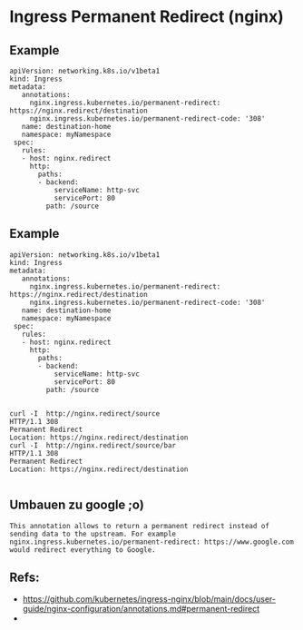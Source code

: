 # Ingress Permanent Redirect (nginx) 

## Example

```
apiVersion: networking.k8s.io/v1beta1
kind: Ingress
metadata:
   annotations:
     nginx.ingress.kubernetes.io/permanent-redirect: https://nginx.redirect/destination
     nginx.ingress.kubernetes.io/permanent-redirect-code: '308'
   name: destination-home
   namespace: myNamespace
 spec:
   rules:
   - host: nginx.redirect
     http:
       paths:
       - backend:
           serviceName: http-svc
           servicePort: 80
         path: /source

```



## Example 

```
apiVersion: networking.k8s.io/v1beta1
kind: Ingress
metadata:
   annotations:
     nginx.ingress.kubernetes.io/permanent-redirect: https://nginx.redirect/destination
     nginx.ingress.kubernetes.io/permanent-redirect-code: '308'
   name: destination-home
   namespace: myNamespace
 spec:
   rules:
   - host: nginx.redirect
     http:
       paths:
       - backend:
           serviceName: http-svc
           servicePort: 80
         path: /source


curl -I  http://nginx.redirect/source
HTTP/1.1 308 
Permanent Redirect 
Location: https://nginx.redirect/destination
curl -I  http://nginx.redirect/source/bar 
HTTP/1.1 308 
Permanent Redirect 
Location: https://nginx.redirect/destination


```

## Umbauen zu google ;o) 

```
This annotation allows to return a permanent redirect instead of sending data to the upstream. For example nginx.ingress.kubernetes.io/permanent-redirect: https://www.google.com would redirect everything to Google.

```

## Refs:

  * https://github.com/kubernetes/ingress-nginx/blob/main/docs/user-guide/nginx-configuration/annotations.md#permanent-redirect
  * 
